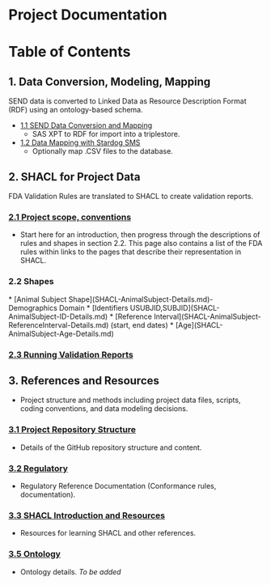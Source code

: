 
Project Documentation
=====================

# Table of Contents

## 1. Data Conversion, Modeling, Mapping

SEND data is converted to Linked Data as Resource Description Format (RDF) using an ontology-based schema.

* [1.1 SEND Data Conversion and Mapping](DataConversion.md)  
    * SAS XPT to RDF for import into a triplestore.
* [1.2 Data Mapping with Stardog SMS](DataMapping-StardogSMS.md)  
    * Optionally map .CSV files to the database.

## 2. SHACL for Project Data

FDA Validation Rules are translated to SHACL to create validation reports. 

### [2.1 Project scope, conventions](SHACL-Scope.md)

* Start here for an introduction, then progress through the descriptions of rules and shapes in section 2.2.  This page also contains a list of the FDA rules within links to the pages that describe their representation in SHACL.

### 2.2 Shapes
<a name='animalSubjectShapes'>
* [Animal Subject Shape](SHACL-AnimalSubject-Details.md)- Demographics Domain
    * [Identifiers USUBJID,SUBJID](SHACL-AnimalSubject-ID-Details.md)
    * [Reference Interval](SHACL-AnimalSubject-ReferenceInterval-Details.md) (start, end dates) 
    * [Age](SHACL-AnimalSubject-Age-Details.md)

### [2.3 Running Validation Reports](SHACL-RunValReport.md)


## 3. References and Resources

* Project structure and methods including project data files, scripts, coding conventions, and data modeling decisions.

### [3.1 Project Repository Structure](Repository-Ref.md)

* Details of the GitHub repository structure and content.

### [3.2 Regulatory](Regulatory-Ref.md)

* Regulatory Reference Documentation (Conformance rules, documentation).

### [3.3 SHACL Introduction and Resources](SHACL-Intro.md)

* Resources for learning SHACL and other references.

### [3.5 Ontology](Ontology-Ref.md)

* Ontology details.  *To be added*

